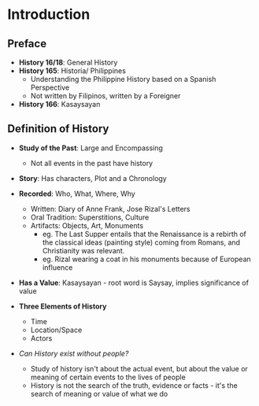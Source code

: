 # Introduction

## Preface
* **History 16/18**: General History
* **History 165**: Historia/ Philippines
  * Understanding the Philippine History based on a Spanish Perspective
  * Not written by Filipinos, written by a Foreigner
* **History 166**: Kasaysayan

## Definition of History
* **Study of the Past**: Large and Encompassing
  * Not all events in the past have history
* **Story**: Has characters, Plot and a Chronology
* **Recorded**: Who, What, Where, Why
  * Written: Diary of Anne Frank, Jose Rizal's Letters
  * Oral Tradition: Superstitions, Culture
  * Artifacts: Objects, Art, Monuments
    * eg. The Last Supper entails that the Renaissance is a rebirth of the classical ideas (painting style) coming from Romans, and Christianity was relevant.
    * eg. Rizal wearing a coat in his monuments because of European influence
* **Has a Value**: Kasaysayan - root word is Saysay, implies significance of value

* **Three Elements of History**
  * Time
  * Location/Space
  * Actors
* *Can History exist without people?* 
  * Study of history isn't about the actual event, but about the value or meaning of certain events to the lives of people
  * History is not the search of the truth, evidence or facts - it's the search of meaning or value of what we do